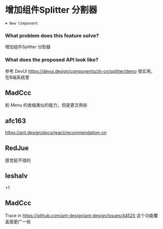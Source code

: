 # 增加组件Splitter 分割器

`☘️ New Component`

### What problem does this feature solve?

增加组件Splitter 分割器

### What does the proposed API look like?

参考 DevUI https://devui.design/components/zh-cn/splitter/demo 很实用，在B端系统里

<!-- generated by ant-design-issue-helper. DO NOT REMOVE -->

## MadCcc

和 Menu 的收缩类似的能力，但是更泛用些

## afc163

https://ant.design/docs/react/recommendation-cn

## RedJue

感觉挺不错的

## leshalv

+1

## MadCcc

Trace in https://github.com/ant-design/ant-design/issues/44525
这个功能覆盖面更广一些
